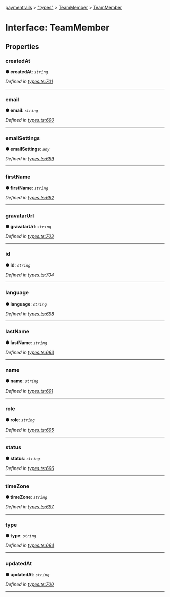 [paymentrails](../README.md) > ["types"](../modules/_types_.md) > [TeamMember](../modules/_types_.teammember.md) > [TeamMember](../interfaces/_types_.teammember.teammember.md)



# Interface: TeamMember


## Properties
<a id="createdat"></a>

###  createdAt

**●  createdAt**:  *`string`* 

*Defined in [types.ts:701](https://github.com/PaymentRails/javascript-sdk/blob/e46ce8e/lib/types.ts#L701)*





___

<a id="email"></a>

###  email

**●  email**:  *`string`* 

*Defined in [types.ts:690](https://github.com/PaymentRails/javascript-sdk/blob/e46ce8e/lib/types.ts#L690)*





___

<a id="emailsettings"></a>

###  emailSettings

**●  emailSettings**:  *`any`* 

*Defined in [types.ts:699](https://github.com/PaymentRails/javascript-sdk/blob/e46ce8e/lib/types.ts#L699)*





___

<a id="firstname"></a>

###  firstName

**●  firstName**:  *`string`* 

*Defined in [types.ts:692](https://github.com/PaymentRails/javascript-sdk/blob/e46ce8e/lib/types.ts#L692)*





___

<a id="gravatarurl"></a>

###  gravatarUrl

**●  gravatarUrl**:  *`string`* 

*Defined in [types.ts:703](https://github.com/PaymentRails/javascript-sdk/blob/e46ce8e/lib/types.ts#L703)*





___

<a id="id"></a>

###  id

**●  id**:  *`string`* 

*Defined in [types.ts:704](https://github.com/PaymentRails/javascript-sdk/blob/e46ce8e/lib/types.ts#L704)*





___

<a id="language"></a>

###  language

**●  language**:  *`string`* 

*Defined in [types.ts:698](https://github.com/PaymentRails/javascript-sdk/blob/e46ce8e/lib/types.ts#L698)*





___

<a id="lastname"></a>

###  lastName

**●  lastName**:  *`string`* 

*Defined in [types.ts:693](https://github.com/PaymentRails/javascript-sdk/blob/e46ce8e/lib/types.ts#L693)*





___

<a id="name"></a>

###  name

**●  name**:  *`string`* 

*Defined in [types.ts:691](https://github.com/PaymentRails/javascript-sdk/blob/e46ce8e/lib/types.ts#L691)*





___

<a id="role"></a>

###  role

**●  role**:  *`string`* 

*Defined in [types.ts:695](https://github.com/PaymentRails/javascript-sdk/blob/e46ce8e/lib/types.ts#L695)*





___

<a id="status"></a>

###  status

**●  status**:  *`string`* 

*Defined in [types.ts:696](https://github.com/PaymentRails/javascript-sdk/blob/e46ce8e/lib/types.ts#L696)*





___

<a id="timezone"></a>

###  timeZone

**●  timeZone**:  *`string`* 

*Defined in [types.ts:697](https://github.com/PaymentRails/javascript-sdk/blob/e46ce8e/lib/types.ts#L697)*





___

<a id="type"></a>

###  type

**●  type**:  *`string`* 

*Defined in [types.ts:694](https://github.com/PaymentRails/javascript-sdk/blob/e46ce8e/lib/types.ts#L694)*





___

<a id="updatedat"></a>

###  updatedAt

**●  updatedAt**:  *`string`* 

*Defined in [types.ts:700](https://github.com/PaymentRails/javascript-sdk/blob/e46ce8e/lib/types.ts#L700)*





___


